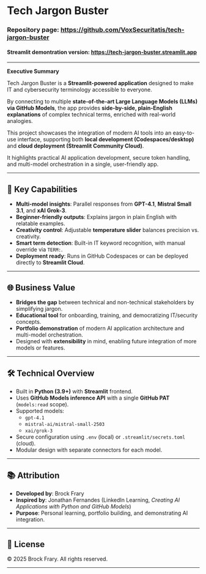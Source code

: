 # Tech Jargon Buster

### Repository page:  https://github.com/VoxSecuritatis/tech-jargon-buster

#### Streamlit demontration version:  https://tech-jargon-buster.streamlit.app

---

**Executive Summary**

Tech Jargon Buster is a **Streamlit-powered application** designed to make IT and cybersecurity terminology accessible to everyone.  

By connecting to multiple **state-of-the-art Large Language Models (LLMs) via GitHub Models**, the app provides **side-by-side, plain-English explanations** of complex technical terms, enriched with real-world analogies.

This project showcases the integration of modern AI tools into an easy-to-use interface, supporting both **local development (Codespaces/desktop)** and **cloud deployment (Streamlit Community Cloud)**.  

It highlights practical AI application development, secure token handling, and multi-model orchestration in a single, user-friendly app.

---

## 🚀 Key Capabilities

- **Multi-model insights**: Parallel responses from **GPT-4.1**, **Mistral Small 3.1**, and **xAI Grok-3**.
- **Beginner-friendly outputs**: Explains jargon in plain English with relatable examples.
- **Creativity control**: Adjustable **temperature slider** balances precision vs. creativity.
- **Smart term detection**: Built-in IT keyword recognition, with manual override via `TERM:`.
- **Deployment ready**: Runs in GitHub Codespaces or can be deployed directly to **Streamlit Cloud**.

---

## 🌐 Business Value

- **Bridges the gap** between technical and non-technical stakeholders by simplifying jargon.
- **Educational tool** for onboarding, training, and democratizing IT/security concepts.
- **Portfolio demonstration** of modern AI application architecture and multi-model orchestration.
- Designed with **extensibility** in mind, enabling future integration of more models or features.

---

## 🛠️ Technical Overview

- Built in **Python (3.9+)** with **Streamlit** frontend.
- Uses **GitHub Models inference API** with a single **GitHub PAT** (`models:read` scope).
- Supported models:
  - `gpt-4.1`
  - `mistral-ai/mistral-small-2503`
  - `xai/grok-3`
- Secure configuration using `.env` (local) or `.streamlit/secrets.toml` (cloud).
- Modular design with separate connectors for each model.

---

## 📚 Attribution

- **Developed by**: Brock Frary  
- **Inspired by**: Jonathan Fernandes (LinkedIn Learning, *Creating AI Applications with Python and GitHub Models*)  
- **Purpose**: Personal learning, portfolio building, and demonstrating AI integration.  

---

## 📄 License

© 2025 Brock Frary. All rights reserved.  

---

